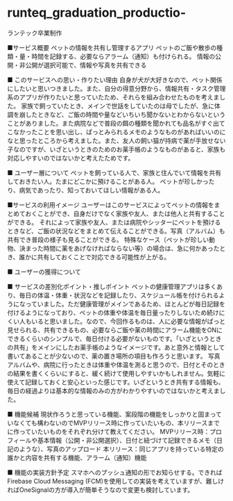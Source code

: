 # runteq_graduation_productio-
ランテック卒業制作

■サービス概要
ペットの情報を共有し管理するアプリ
ペットのご飯や散歩の種類・量・時間を記録する、必要ならアラーム（通知）も付けられる。
情報の公開・非公開が選択可能で、情報や写真を共有できる

■ このサービスへの思い・作りたい理由
自身が犬が大好きなので、ペット関係にしたいと思いつきました。また、自分の得意分野から、情報共有・タスク管理系のアプリが作りたいと思っていたため、それらを組み合わせたものを考えました。
家族で飼っていたとき、メインで世話をしていたのは母でしたが、急に体調を崩したときなど、ご飯の時間や量などいちいち聞かないとわからないということがありました。また病院などで普段の餌の種類を聞かれても品名がすぐ出てこなかったことを思い出し、ぱっとみられるメモのようなものがあればいいのになと思ったところから考えました。また、友人の飼い猫が持病で薬が手放せない子なのですが、いざというときのためのお薬手帳のようなものがあると、家族も対応しやすいのではないかと考えたためです。

■ ユーザー層について
ペットを飼っている人で、家族と住んでいて情報を共有しておきたい人。たまにどこかに預けることがある人。
ペットが珍しかったり、病気であったり、知っておいてほしい情報がある人。

■サービスの利用イメージ
ユーザーはこのサービスによってペットの情報をまとめておくことができ、自身だけでなく家族や友人、または他人と共有することができる。
それによって家族や友人、または病院やシッターにペットを預けるときなど、ご飯の状況などをまとめて伝えることができる。写真（アルバム）も共有でき普段の様子も見ることができる。
特殊なケース（ペットが珍しい動物、決まった時間に薬をあげなければならない等）の場合は、急に何かあったとき、誰かに共有しておくことで対応できる可能性が上がる。

■ ユーザーの獲得について


■ サービスの差別化ポイント・推しポイント
ペットの健康管理アプリは多くあり、毎日の体温・体重・状況などを記録したり、スケジュール帳を付けられるようになっていました。ただ健康管理がメインであるため、ほとんどが毎日記録を付けるようになっており、ペットの体重や体温を毎日量ったりしないため続けにくい人もいると思いました。なので、今回作るものは、人に必要な情報がぱっと見せられる、共有できるもの、必要ならご飯や薬の時間にアラーム機能をONにできるくらいのシンプルで、毎日付ける必要がないものです。「いざというときの共有」をメインにしたお薬手帳のようなイメージです。あと意外と情報として書いてあることが少ないので、薬の置き場所の項目も作ろうと思います。
写真アルバムや、病院に行ったときは体重や体温を測ると思うので、日付とそのときの結果を書くくらいにすると、緩く続けて使用しやすいかもしれません。気軽に使えて記録しておくと安心といった感じです。いざというとき共有する情報も、毎日の経過よりは基本的な情報のみの方がわかりやすいのではないかと考えました。

■ 機能候補
現状作ろうと思っている機能、案段階の機能をしっかりと固まっていなくても構わないのでMVPリリース時に作っていたいもの、本リリースまでに作っていたいものをそれぞれ分けて教えてください。
MVPリリース時：プロフィールや基本情報（公開・非公開選択）、日付と紐づけて記録できるメモ（日記のような）、写真のアップロード
本リリース：同じアプリを持っている特定の誰かと内容を共有する機能、アラーム（通知）機能

■ 機能の実装方針予定
スマホへのプッシュ通知の形でお知らせする。できればFirebase Cloud Messaging (FCM)を使用しての実装を考えていますが、難しければOneSignalの方が導入が簡単そうなので変更も検討しています。